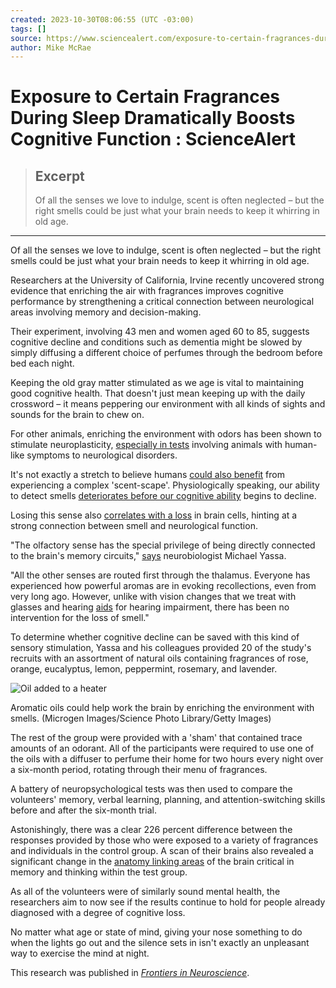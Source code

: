 ```yaml
---
created: 2023-10-30T08:06:55 (UTC -03:00)
tags: []
source: https://www.sciencealert.com/exposure-to-certain-fragrances-during-sleep-dramatically-boosts-cognitive-function
author: Mike McRae
---
```


# Exposure to Certain Fragrances During Sleep Dramatically Boosts Cognitive Function : ScienceAlert

> ## Excerpt
> Of all the senses we love to indulge, scent is often neglected – but the right smells could be just what your brain needs to keep it whirring in old age.

---
Of all the senses we love to indulge, scent is often neglected – but the right smells could be just what your brain needs to keep it whirring in old age.

Researchers at the University of California, Irvine recently uncovered strong evidence that enriching the air with fragrances improves cognitive performance by strengthening a critical connection between neurological areas involving memory and decision-making.

Their experiment, involving 43 men and women aged 60 to 85, suggests cognitive decline and conditions such as dementia might be slowed by simply diffusing a different choice of perfumes through the bedroom before bed each night.

Keeping the old gray matter stimulated as we age is vital to maintaining good cognitive health. That doesn't just mean keeping up with the daily crossword – it means peppering our environment with all kinds of sights and sounds for the brain to chew on.

For other animals, enriching the environment with odors has been shown to stimulate neuroplasticity, [especially in tests](https://www.nature.com/articles/s41583-019-0120-x) involving animals with human-like symptoms to neurological disorders.

It's not exactly a stretch to believe humans [could also benefit](https://www.sciencealert.com/the-scent-of-a-rose-during-sleep-might-improve-your-ability-to-learn) from experiencing a complex 'scent-scape'. Physiologically speaking, our ability to detect smells [deteriorates before our cognitive ability](https://doi.org/10.1126/science.6505700) begins to decline.

Losing this sense also [correlates with a loss](https://academic.oup.com/chemse/article/39/9/755/2908150?login=false) in brain cells, hinting at a strong connection between smell and neurological function.

"The olfactory sense has the special privilege of being directly connected to the brain's memory circuits," [says](https://news.uci.edu/2023/08/01/sweet-smell-of-success-simple-fragrance-method-produces-major-memory-boost/) neurobiologist Michael Yassa.

"All the other senses are routed first through the thalamus. Everyone has experienced how powerful aromas are in evoking recollections, even from very long ago. However, unlike with vision changes that we treat with glasses and hearing [aids](https://www.sciencealert.com/hiv) for hearing impairment, there has been no intervention for the loss of smell."

To determine whether cognitive decline can be saved with this kind of sensory stimulation, Yassa and his colleagues provided 20 of the study's recruits with an assortment of natural oils containing fragrances of rose, orange, eucalyptus, lemon, peppermint, rosemary, and lavender.

![Oil added to a heater](https://www.sciencealert.com/images/2023/08/oil_fragrance_diffuser.jpg)

Aromatic oils could help work the brain by enriching the environment with smells. (Microgen Images/Science Photo Library/Getty Images)

The rest of the group were provided with a 'sham' that contained trace amounts of an odorant. All of the participants were required to use one of the oils with a diffuser to perfume their home for two hours every night over a six-month period, rotating through their menu of fragrances.

A battery of neuropsychological tests was then used to compare the volunteers' memory, verbal learning, planning, and attention-switching skills before and after the six-month trial.

Astonishingly, there was a clear 226 percent difference between the responses provided by those who were exposed to a variety of fragrances and individuals in the control group. A scan of their brains also revealed a significant change in the [anatomy linking areas](https://en.wikipedia.org/wiki/Uncinate_fasciculus) of the brain critical in memory and thinking within the test group.

As all of the volunteers were of similarly sound mental health, the researchers aim to now see if the results continue to hold for people already diagnosed with a degree of cognitive loss.

No matter what age or state of mind, giving your nose something to do when the lights go out and the silence sets in isn't exactly an unpleasant way to exercise the mind at night.

This research was published in _[Frontiers in Neuroscience](https://www.frontiersin.org/articles/10.3389/fnins.2023.1200448/full)_.

